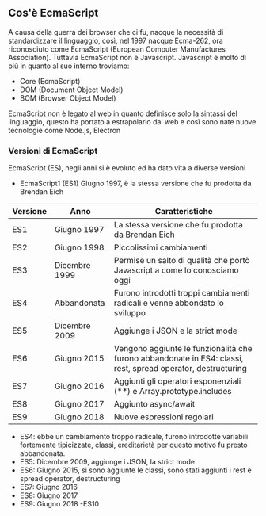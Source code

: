 ## Cos'è EcmaScript
A causa della guerra dei browser che ci fu, nacque la necessità di standardizzare il linguaggio, così, nel 1997 
nacque Ecma-262, ora riconosciuto come EcmaScript (European Computer Manufactures Association).
Tuttavia EcmaScript non è Javascript.
Javascript è molto di più in quanto al suo interno troviamo:
- Core (EcmaScript)
- DOM (Document Object Model)
- BOM (Browser Object Model)

EcmaScript non è legato al web in quanto definisce solo la sintassi del linguaggio, questo ha portato a estrapolarlo 
dal web e così sono nate nuove tecnologie come Node.js, Electron

### Versioni di EcmaScript
EcmaScript (ES), negli anni si è evoluto ed ha dato vita a diverse versioni

- EcmaScript1 (ES1)
Giugno 1997, è la stessa versione che fu prodotta da Brendan Eich

| Versione        | Anno           | Caratteristiche |
| ------------- |-------------| -----|
| ES1 | Giugno 1997 | La stessa versione che fu prodotta da Brendan Eich |
| ES2 | Giugno 1998 | Piccolissimi cambiamenti |
| ES3 | Dicembre 1999 | Permise un salto di qualità che portò Javascript a come lo conosciamo oggi |
| ES4 | Abbandonata | Furono introdotti troppi cambiamenti radicali e venne abbondato lo sviluppo |
| ES5 | Dicembre 2009 | Aggiunge i JSON e la strict mode |
| ES6 | Giugno 2015 | Vengono aggiunte le funzionalità che furono abbandonate in ES4: classi, rest, spread operator, destructuring |
| ES7 | Giugno 2016 | Aggiunti gli operatori esponenziali (**) e Array.prototype.includes |
| ES8 | Giugno 2017 | Aggiunto async/await |
| ES9 | Giugno 2018 | Nuove espressioni regolari |



- ES4: ebbe un cambiamento troppo radicale, furono introdotte variabili fortemente tipicizzate, classi, ereditarietà 
per questo motivo fu presto abbandonata.
- ES5: Dicembre 2009, aggiunge i JSON, la strict mode
- ES6: Giugno 2015, si sono aggiunte le classi, sono stati aggiunti i rest e spread operator, destructuring
- ES7: Giugno 2016
- ES8: Giugno 2017  
- ES9: Giugno 2018
-ES10